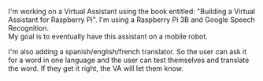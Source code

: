 I'm working on a Virtual Assistant using the book entitled: "Building a Virtual Assistant for Raspberry Pi". 
 I'm using a Raspberry Pi 3B and Google Speech Recognition.  
My goal is to eventually have this assistant on a mobile robot. 

I'm also adding a spanish/english/french translator.  So the user can ask it for a word in one language and the user can test themselves
and translate the word.  If they get it right, the VA will let them know.

